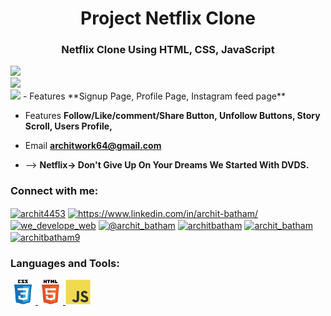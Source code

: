 <h1 align="center">Project Netflix Clone</h1>
<h3 align="center">Netflix Clone Using HTML, CSS, JavaScript</h3>
<a href='https://www.linkpicture.com/view.php?img=LPic64b4bf16c558e1320689441'><img src='https://www.linkpicture.com/q/1_249.png' type='image'></a><br>
<a href='https://www.linkpicture.com/view.php?img=LPic64b4bf495b884551584886'><img src='https://www.linkpicture.com/q/2_745.png' type='image'></a><br>
<a href='https://www.linkpicture.com/view.php?img=LPic64b4bf65634b6740492369'><img src='https://www.linkpicture.com/q/3_23.png' type='image'></a>
- Features **Signup Page, Profile Page, Instagram feed page**

- Features **Follow/Like/comment/Share Button, Unfollow Buttons, Story Scroll, Users Profile,**

- Email **architwork64@gmail.com**

- --> **Netflix-> Don't Give Up On Your Dreams We Started With DVDS.**

<h3 align="left">Connect with me:</h3>
<p align="left">
<a href="https://codepen.io/archit4453" target="blank"><img align="center" src="https://raw.githubusercontent.com/rahuldkjain/github-profile-readme-generator/master/src/images/icons/Social/codepen.svg" alt="archit4453" height="30" width="40" /></a>
<a href="https://linkedin.com/in/https://www.linkedin.com/in/archit-batham/" target="blank"><img align="center" src="https://raw.githubusercontent.com/rahuldkjain/github-profile-readme-generator/master/src/images/icons/Social/linked-in-alt.svg" alt="https://www.linkedin.com/in/archit-batham/" height="30" width="40" /></a>
<a href="https://instagram.com/we_develope_web" target="blank"><img align="center" src="https://raw.githubusercontent.com/rahuldkjain/github-profile-readme-generator/master/src/images/icons/Social/instagram.svg" alt="we_develope_web" height="30" width="40" /></a>
<a href="https://www.hackerrank.com/@archit_batham" target="blank"><img align="center" src="https://raw.githubusercontent.com/rahuldkjain/github-profile-readme-generator/master/src/images/icons/Social/hackerrank.svg" alt="@archit_batham" height="30" width="40" /></a>
<a href="https://www.leetcode.com/architbatham" target="blank"><img align="center" src="https://raw.githubusercontent.com/rahuldkjain/github-profile-readme-generator/master/src/images/icons/Social/leet-code.svg" alt="architbatham" height="30" width="40" /></a>
<a href="https://www.hackerearth.com/archit_batham" target="blank"><img align="center" src="https://raw.githubusercontent.com/rahuldkjain/github-profile-readme-generator/master/src/images/icons/Social/hackerearth.svg" alt="archit_batham" height="30" width="40" /></a>
<a href="https://auth.geeksforgeeks.org/user/architbatham9" target="blank"><img align="center" src="https://raw.githubusercontent.com/rahuldkjain/github-profile-readme-generator/master/src/images/icons/Social/geeks-for-geeks.svg" alt="architbatham9" height="30" width="40" /></a>
</p>

<h3 align="left">Languages and Tools:</h3>
<p align="left"> <a href="https://www.w3schools.com/css/" target="_blank" rel="noreferrer"> <img src="https://raw.githubusercontent.com/devicons/devicon/master/icons/css3/css3-original-wordmark.svg" alt="css3" width="40" height="40"/> </a> <a href="https://www.w3.org/html/" target="_blank" rel="noreferrer"> <img src="https://raw.githubusercontent.com/devicons/devicon/master/icons/html5/html5-original-wordmark.svg" alt="html5" width="40" height="40"/> </a> <a href="https://developer.mozilla.org/en-US/docs/Web/JavaScript" target="_blank" rel="noreferrer"> <img src="https://raw.githubusercontent.com/devicons/devicon/master/icons/javascript/javascript-original.svg" alt="javascript" width="40" height="40"/> </a> </p>
